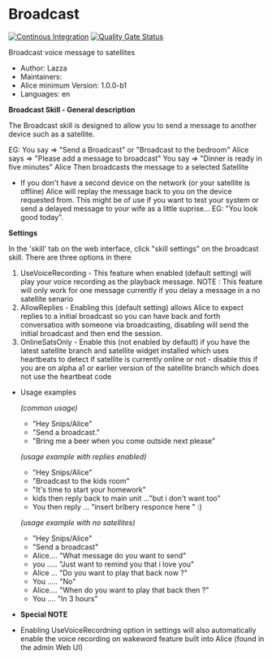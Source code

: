# Broadcast

[![Continous Integration](https://gitlab.com/project-alice-assistant/skills/skill_Broadcast/badges/master/pipeline.svg)](https://gitlab.com/project-alice-assistant/skills/skill_Broadcast/pipelines/latest) [![Quality Gate Status](https://sonarcloud.io/api/project_badges/measure?project=project-alice-assistant_skill_Broadcast&metric=alert_status)](https://sonarcloud.io/dashboard?id=project-alice-assistant_skill_Broadcast)

Broadcast voice message to satellites

- Author: Lazza
- Maintainers: 
- Alice minimum Version: 1.0.0-b1
- Languages:
    en
    
**Broadcast Skill - General description**

The Broadcast skill is designed to allow you to send a message to another device such as a satellite.

 EG: You say => "Send a Broadcast" or "Broadcast to the bedroom"
    Alice says => "Please add a message to broadcast"
    You say => "Dinner is ready in five minutes"
    Alice Then broadcasts the message to a selected Satellite 
    
- If you don't have a second device on the network (or your satellite is offline)  Alice will replay the message back
    to you on the device requested from. This might be of use if you want to test your system or send a delayed 
    message to your wife as a little suprise... EG: "You look good today".
    
**Settings**

In the 'skill' tab on the web interface, click "skill settings" on the broadcast skill. There are three options in there

1. UseVoiceRecording - This feature when enabled (default setting) will play your voice recording as the playback message.
                        NOTE : This feature will only work for one message currently if you delay a message in a no satellite senario
2. AllowReplies - Enabling this (default setting) allows Alice to expect replies to a initial broadcast so you can have back and forth 
                    conversatios with someone via broadcasting, disabling will send the initial broadcast and then
                     end the session.
3. OnlineSatsOnly - Enable this (not enabled by default) if you have the latest satellite branch and satellite widget installed
                    which uses heartbeats to detect if satellite is currently online or not
                    - disable this if you are on alpha a1 or earlier version of the satellite branch which
                     does not use the heartbeat code
- Usage examples
    
    *(common usage)*
    - "Hey Snips/Alice"
    - "Send a broadcast."
    - "Bring me a beer when you come outside next please"

    *(usage example with replies enabled)*
    - "Hey Snips/Alice"
    - "Broadcast to the kids room"
    - "It's time to start your homework"
    - kids then reply back to main unit ..."but i don't want too"
    - You then reply ... "insert bribery responce here " :)
    
    *(usage example with no satellites)*
    - "Hey Snips/Alice"
    - "Send a broadcast"
    - Alice.... "What message do you want to send"
    - you ..... "Just want to remind you that i love you"
    - Alice ... "Do you want to play that back now ?"
    - You ..... "No"
    - Alice.... "When do you want to play that back then ?"
    - You  .... "In 3 hours"
        
- **Special NOTE**

- Enabling UseVoiceRecordning option in settings will also automatically enable 
    the voice recording on wakeword feature built into Alice (found in the admin Web UI)
